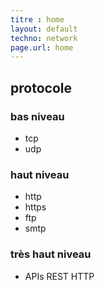 ```yaml
---
titre : home
layout: default
techno: network
page.url: home
---
```



## protocole

### bas niveau

 - tcp
 - udp


### haut niveau

 - http
 - https
 - ftp
 - smtp

### très haut niveau

 - APIs REST HTTP